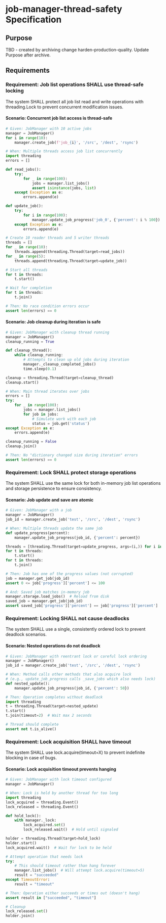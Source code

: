 # job-manager-thread-safety Specification

## Purpose
TBD - created by archiving change harden-production-quality. Update Purpose after archive.
## Requirements
### Requirement: Job list operations SHALL use thread-safe locking
The system SHALL protect all job list read and write operations with threading.Lock to prevent concurrent modification issues.

#### Scenario: Concurrent job list access is thread-safe
```python
# Given: JobManager with 10 active jobs
manager = JobManager()
for i in range(10):
    manager.create_job(f'job_{i}', '/src', '/dest', 'rsync')

# When: Multiple threads access job list concurrently
import threading
errors = []

def read_jobs():
    try:
        for _ in range(100):
            jobs = manager.list_jobs()
            assert isinstance(jobs, list)
    except Exception as e:
        errors.append(e)

def update_job():
    try:
        for i in range(100):
            manager.update_job_progress('job_0', {'percent': i % 100})
    except Exception as e:
        errors.append(e)

# Create 10 reader threads and 5 writer threads
threads = []
for _ in range(10):
    threads.append(threading.Thread(target=read_jobs))
for _ in range(5):
    threads.append(threading.Thread(target=update_job))

# Start all threads
for t in threads:
    t.start()

# Wait for completion
for t in threads:
    t.join()

# Then: No race condition errors occur
assert len(errors) == 0
```

#### Scenario: Job cleanup during iteration is safe
```python
# Given: JobManager with cleanup thread running
manager = JobManager()
cleanup_running = True

def cleanup_thread():
    while cleanup_running:
        # Attempts to clean up old jobs during iteration
        manager._cleanup_completed_jobs()
        time.sleep(0.1)

cleanup = threading.Thread(target=cleanup_thread)
cleanup.start()

# When: Main thread iterates over jobs
errors = []
try:
    for _ in range(100):
        jobs = manager.list_jobs()
        for job in jobs:
            # Simulate work with each job
            status = job.get('status')
except Exception as e:
    errors.append(e)

cleanup_running = False
cleanup.join()

# Then: No "dictionary changed size during iteration" errors
assert len(errors) == 0
```

### Requirement: Lock SHALL protect storage operations
The system SHALL use the same lock for both in-memory job list operations and storage persistence to ensure consistency.

#### Scenario: Job update and save are atomic
```python
# Given: JobManager with a job
manager = JobManager()
job_id = manager.create_job('test', '/src', '/dest', 'rsync')

# When: Multiple threads update the same job
def update_progress(percent):
    manager.update_job_progress(job_id, {'percent': percent})

threads = [threading.Thread(target=update_progress, args=(i,)) for i in range(100)]
for t in threads:
    t.start()
for t in threads:
    t.join()

# Then: Job has one of the progress values (not corrupted)
job = manager.get_job(job_id)
assert 0 <= job['progress']['percent'] <= 100

# And: Saved job matches in-memory job
manager.storage.load_jobs()  # Reload from disk
saved_job = manager.get_job(job_id)
assert saved_job['progress']['percent'] == job['progress']['percent']
```

### Requirement: Locking SHALL not cause deadlocks
The system SHALL use a single, consistently ordered lock to prevent deadlock scenarios.

#### Scenario: Nested operations do not deadlock
```python
# Given: JobManager with reentrant lock or careful lock ordering
manager = JobManager()
job_id = manager.create_job('test', '/src', '/dest', 'rsync')

# When: Method calls other methods that also acquire lock
# (e.g., update_job_progress calls _save_jobs which also needs lock)
def nested_update():
    manager.update_job_progress(job_id, {'percent': 50})

# Then: Operation completes without deadlock
import threading
t = threading.Thread(target=nested_update)
t.start()
t.join(timeout=2)  # Wait max 2 seconds

# Thread should complete
assert not t.is_alive()
```

### Requirement: Lock acquisition SHALL have timeout
The system SHALL use lock.acquire(timeout=X) to prevent indefinite blocking in case of bugs.

#### Scenario: Lock acquisition timeout prevents hanging
```python
# Given: JobManager with lock timeout configured
manager = JobManager()

# When: Lock is held by another thread for too long
import threading
lock_acquired = threading.Event()
lock_released = threading.Event()

def hold_lock():
    with manager._lock:
        lock_acquired.set()
        lock_released.wait()  # Hold until signaled

holder = threading.Thread(target=hold_lock)
holder.start()
lock_acquired.wait()  # Wait for lock to be held

# Attempt operation that needs lock
try:
    # This should timeout rather than hang forever
    manager.list_jobs()  # Will attempt lock.acquire(timeout=5)
    result = "succeeded"
except TimeoutError:
    result = "timeout"

# Then: Operation either succeeds or times out (doesn't hang)
assert result in ["succeeded", "timeout"]

# Cleanup
lock_released.set()
holder.join()
```

